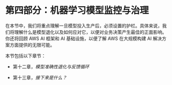 # 第四部分：机器学习模型监控与治理

在本节中，我们将重点理解一旦模型投入生产后，必须设置的护栏。具体来说，我们将理解什么是模型退化以及如何应对它，以便对业务决策产生最佳的正面影响。你还将回顾 AWS AI 框架和 AI 基础设施，以便了解 AWS 在大规模构建 AI 解决方案方面提供的无限可能。

本节包括以下章节：

+   第十二章，*模型准确性退化与反馈循环*

+   第十三章，*接下来是什么？*
